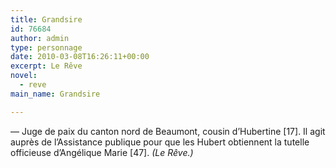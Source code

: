 ```yaml
---
title: Grandsire
id: 76684
author: admin
type: personnage
date: 2010-03-08T16:26:11+00:00
excerpt: Le Rêve
novel:
  - reve
main_name: Grandsire

---
```

— Juge de paix du canton nord de Beaumont, cousin d&rsquo;Hubertine [17]. Il agit auprès de l&rsquo;Assistance publique pour que les Hubert obtiennent la tutelle officieuse d&rsquo;Angélique Marie [47]. _(Le Rêve.)_